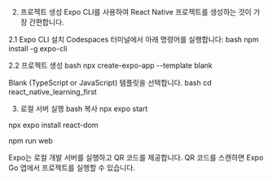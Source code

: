 2. 프로젝트 생성
Expo CLI를 사용하여 React Native 프로젝트를 생성하는 것이 가장 간편합니다.

2.1 Expo CLI 설치
Codespaces 터미널에서 아래 명령어를 실행합니다:
bash
npm install -g expo-cli

2.2 프로젝트 생성
bash
npx create-expo-app --template blank

Blank (TypeScript or JavaScript) 템플릿을 선택합니다.
bash
cd react_native_learning_first

3. 로컬 서버 실행
bash
복사
npx expo start

npx expo install react-dom

npm run web

Expo는 로컬 개발 서버를 실행하고 QR 코드를 제공합니다.
QR 코드를 스캔하면 Expo Go 앱에서 프로젝트를 실행할 수 있습니다.